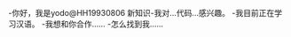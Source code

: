 -你好，我是yodo@HH19930806
新知识-我对…代码…感兴趣。
-我目前正在学习汉语。
-我想和你合作……
-怎么找到我……

<!---
HH19930806/h19930806是一个特殊的存储库，因为它的'readme.Mdbiom（这个文件）出现在您的GitHub配置文件中。
您可以单击预览链接查看更改。
--->
